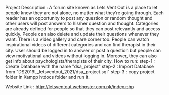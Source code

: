 Project Description :
A forum site known as Lets Vent Out is a place to let people know they are not alone, no matter what they’re going through. Each reader has an opportunity to post any question or random thought and other users will post answers to his/her question and thought. Categories are already defined for people so that they can post relevantly and access quickly. People can also delete and update their questions whenever they want. There is a video gallery and care corner too. People can watch inspirational videos of different categories and can find therapist in their city. User should be logged in to answer or post a question but people can view motivational and videos without logging in. Moreover, they can also get info about psychologists/therapists of their city.
How to run:
step-1 : Create Database with the name "dsa_project"
step-2 : Import Database from "DS2019L_letsventout_2021/dsa_project.sql"
step-3 : copy project folder in Xampp htdocs folder and run it.

Website Link : http://letsventout.webhoster.com.pk/index.php